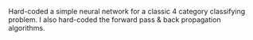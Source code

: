 Hard-coded a simple neural network for a classic 4 category classifying problem. I also hard-coded the forward pass & back propagation algorithms.
